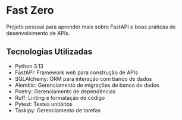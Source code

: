 # Fast Zero

Projeto pessoal para aprender mais sobre FastAPI e boas práticas de desenvolvimento de APIs.

## Tecnologias Utilizadas

*   Python 3.13
*   FastAPI: Framework web para construção de APIs
*   SQLAlchemy: ORM para interação com banco de dados
*   Alembic: Gerenciamento de migrações de banco de dados
*   Poetry: Gerenciamento de dependências
*   Ruff: Linting e formatação de código
*   Pytest: Testes unitários
*   Taskipy: Gerenciamento de tarefas

